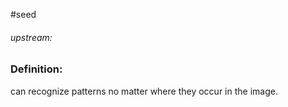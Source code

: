 #seed 
###### upstream: 

### Definition: 

can recognize patterns no matter where they occur in the image.

